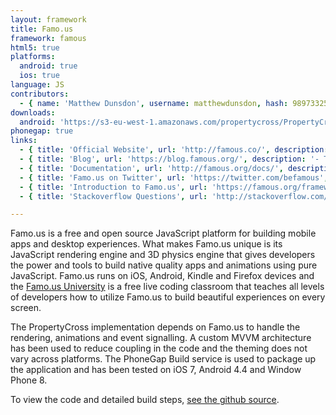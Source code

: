 ```yaml
---
layout: framework
title: Famo.us
framework: famous
html5: true
platforms:
  android: true
  ios: true
language: JS
contributors:
  - { name: 'Matthew Dunsdon', username: matthewdunsdon, hash: 98973325557527a01535a91933e7310a }
downloads:
  android: 'https://s3-eu-west-1.amazonaws.com/propertycross/PropertyCross-famous-initial.apk'
phonegap: true
links:
  - { title: 'Official Website', url: 'http://famous.co/', description: '- The official website for the project.'}
  - { title: 'Blog', url: 'https://blog.famous.org/', description: '- The project''s official blog.'}
  - { title: 'Documentation', url: 'http://famous.org/docs/', description: '- Official documentation for the Famo.us framework.'}
  - { title: 'Famo.us on Twitter', url: 'https://twitter.com/befamous', description: '- Regularly posts updates about the framework.'}
  - { title: 'Introduction to Famo.us', url: 'https://famous.org/framework/hello-framework.html', description: '- Provides useful information aimed at those interested in potentially working with Famo.us.'}
  - { title: 'Stackoverflow Questions', url: 'http://stackoverflow.com/questions/tagged/famo.us', description: '- Questions and answers relating to Famo.us on Stackoverflow.'}

---
```


Famo.us is a free and open source JavaScript platform for building mobile apps and desktop experiences. What makes Famo.us unique is its JavaScript rendering engine and 3D physics engine that gives developers the power and tools to build native quality apps and animations using pure JavaScript. Famo.us runs on iOS, Android, Kindle and Firefox devices and the [Famo.us University](https://famo.us/university) is a free live coding classroom that teaches all levels of developers how to utilize Famo.us to build beautiful experiences on every screen.

The PropertyCross implementation depends on Famo.us to handle the rendering, animations and event signalling.  A custom MVVM architecture has been used to reduce coupling in the code and the theming does not vary across platforms.  The PhoneGap Build service is used to package up the application and has been tested on iOS 7, Android 4.4 and Window Phone 8.


To view the code and detailed build steps, <a href='{{ site.githuburl }}/tree/master/famous'>see the github source</a>.
